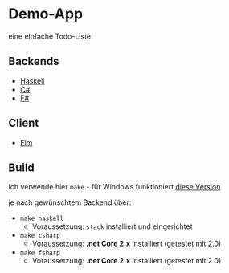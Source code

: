 # Demo-App
eine einfache Todo-Liste

## Backends

- [Haskell](./server/Haskell)
- [C#](./server/Csharp)
- [F#](./server/Fsharp)

## Client

- [Elm](./client/Elm)

## Build

Ich verwende hier `make` - für Windows funktioniert [diese Version](http://gnuwin32.sourceforge.net/packages/make.htm)

je nach gewünschtem Backend über:

- `make haskell`
  - Voraussetzung: `stack` installiert und eingerichtet
- `make csharp`
  - Voraussetzung: **.net Core 2.x** installiert (getestet mit 2.0)
- `make fsharp`
  - Voraussetzung: **.net Core 2.x** installiert (getestet mit 2.0)


